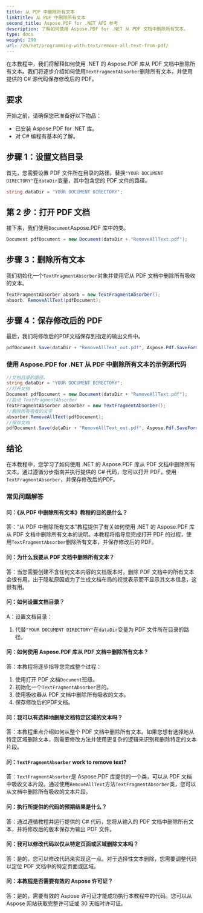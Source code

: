 ```yaml
---
title: 从 PDF 中删除所有文本
linktitle: 从 PDF 中删除所有文本
second_title: Aspose.PDF for .NET API 参考
description: 了解如何使用 Aspose.PDF for .NET 从 PDF 文档中删除所有文本。
type: docs
weight: 290
url: /zh/net/programming-with-text/remove-all-text-from-pdf/
---
```

在本教程中，我们将解释如何使用 .NET 的 Aspose.PDF 库从 PDF 文档中删除所有文本。我们将逐步介绍如何使用`TextFragmentAbsorber`删除所有文本，并使用提供的 C# 源代码保存修改后的 PDF。

## 要求

开始之前，请确保您已准备好以下物品：

- 已安装 Aspose.PDF for .NET 库。
- 对 C# 编程有基本的了解。

## 步骤 1：设置文档目录

首先，您需要设置 PDF 文件所在目录的路径。替换`"YOUR DOCUMENT DIRECTORY"`在`dataDir`变量，其中包含您的 PDF 文件的路径。

```csharp
string dataDir = "YOUR DOCUMENT DIRECTORY";
```

## 第 2 步：打开 PDF 文档

接下来，我们使用`Document`Aspose.PDF 库中的类。

```csharp
Document pdfDocument = new Document(dataDir + "RemoveAllText.pdf");
```

## 步骤 3：删除所有文本

我们初始化一个`TextFragmentAbsorber`对象并使用它从 PDF 文档中删除所有吸收的文本。

```csharp
TextFragmentAbsorber absorb = new TextFragmentAbsorber();
absorb. RemoveAllText(pdfDocument);
```

## 步骤 4：保存修改后的 PDF

最后，我们将修改后的PDF文档保存到指定的输出文件中。

```csharp
pdfDocument.Save(dataDir + "RemoveAllText_out.pdf", Aspose.Pdf.SaveFormat.Pdf);
```

### 使用 Aspose.PDF for .NET 从 PDF 中删除所有文本的示例源代码 
```csharp
//文档目录的路径。
string dataDir = "YOUR DOCUMENT DIRECTORY";
//打开文档
Document pdfDocument = new Document(dataDir + "RemoveAllText.pdf");
//启动 TextFragmentAbsorber
TextFragmentAbsorber absorber = new TextFragmentAbsorber();
//删除所有吸收的文字
absorber.RemoveAllText(pdfDocument);
//保存文档
pdfDocument.Save(dataDir + "RemoveAllText_out.pdf", Aspose.Pdf.SaveFormat.Pdf);
```

## 结论

在本教程中，您学习了如何使用 .NET 的 Aspose.PDF 库从 PDF 文档中删除所有文本。通过遵循分步指南并执行提供的 C# 代码，您可以打开 PDF，使用`TextFragmentAbsorber`，并保存修改后的PDF。

### 常见问题解答

#### 问：《从 PDF 中删除所有文本》教程的目的是什么？

答：“从 PDF 中删除所有文本”教程提供了有关如何使用 .NET 的 Aspose.PDF 库从 PDF 文档中删除所有文本的说明。本教程将指导您完成打开 PDF 的过程，使用`TextFragmentAbsorber`删除所有文本，并保存修改后的 PDF。

#### 问：为什么我要从 PDF 文档中删除所有文本？

答：当您需要创建不含任何文本内容的文档版本时，删除 PDF 文档中的所有文本会很有用。出于隐私原因或为了生成文档布局的视觉表示而不显示其文本信息，这很有用。

#### 问：如何设置文档目录？

A：设置文档目录：

1. 代替`"YOUR DOCUMENT DIRECTORY"`在`dataDir`变量为 PDF 文件所在目录的路径。

#### 问：如何使用 Aspose.PDF 库从 PDF 文档中删除所有文本？

答：本教程将逐步指导您完成整个过程：

1. 使用打开 PDF 文档`Document`班级。
2. 初始化一个`TextFragmentAbsorber`目的。
3. 使用吸收器从 PDF 文档中删除所有吸收的文本。
4. 保存修改后的PDF文档。

#### 问：我可以有选择地删除文档特定区域的文本吗？

答：本教程重点介绍如何从整个 PDF 文档中删除所有文本。如果您想有选择地从特定区域删除文本，则需要修改方法并使用更复杂的逻辑来识别和删除特定的文本片段。

#### 问：`TextFragmentAbsorber` work to remove text?

答：`TextFragmentAbsorber`是 Aspose.PDF 库提供的一个类，可以从 PDF 文档中吸收文本片段。通过使用`RemoveAllText`方法`TextFragmentAbsorber`类，您可以从文档中删除所有吸收的文本片段。

#### 问：执行所提供的代码的预期结果是什么？

答：通过遵循教程并运行提供的 C# 代码，您将从输入的 PDF 文档中删除所有文本，并将修改后的版本保存为输出 PDF 文件。

#### 问：我可以修改代码以仅从特定页面或区域删除文本吗？

答：是的，您可以修改代码来实现这一点。对于选择性文本删除，您需要调整代码以定位 PDF 文档中的特定页面或区域。

#### 问：本教程是否需要有效的 Aspose 许可证？

答：是的，需要有效的 Aspose 许可证才能成功执行本教程中的代码。您可以从 Aspose 网站获取完整许可证或 30 天临时许可证。